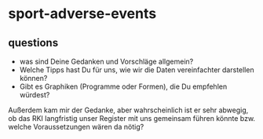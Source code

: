 # sport-adverse-events

## questions

- was sind Deine Gedanken und Vorschläge allgemein?
- Welche Tipps hast Du für uns, wie wir die Daten vereinfachter darstellen können?
- Gibt es Graphiken (Programme oder Formen), die Du empfehlen würdest?

Außerdem kam mir der Gedanke, aber wahrscheinlich ist er sehr abwegig, ob das RKI langfristig unser Register mit uns gemeinsam führen könnte bzw. welche Voraussetzungen wären da nötig?